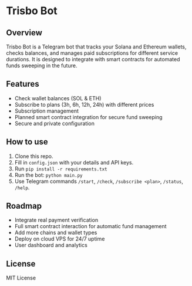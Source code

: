 # Trisbo Bot

## Overview
Trisbo Bot is a Telegram bot that tracks your Solana and Ethereum wallets, checks balances, and manages paid subscriptions for different service durations. It is designed to integrate with smart contracts for automated funds sweeping in the future.

## Features
- Check wallet balances (SOL & ETH)
- Subscribe to plans (3h, 6h, 12h, 24h) with different prices
- Subscription management
- Planned smart contract integration for secure fund sweeping
- Secure and private configuration

## How to use
1. Clone this repo.
2. Fill in `config.json` with your details and API keys.
3. Run `pip install -r requirements.txt`
4. Run the bot: `python main.py`
5. Use Telegram commands `/start`, `/check`, `/subscribe <plan>`, `/status`, `/help`.

## Roadmap
- Integrate real payment verification
- Full smart contract interaction for automatic fund management
- Add more chains and wallet types
- Deploy on cloud VPS for 24/7 uptime
- User dashboard and analytics

## License
MIT License